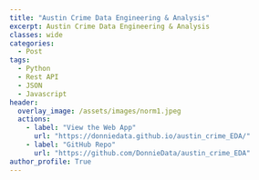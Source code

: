 ```yaml
---
title: "Austin Crime Data Engineering & Analysis"
excerpt: Austin Crime Data Engineering & Analysis
classes: wide
categories:
  - Post
tags:
  - Python
  - Rest API
  - JSON
  - Javascript
header:
  overlay_image: /assets/images/norm1.jpeg
  actions:
    - label: "View the Web App" 
      url: "https://donniedata.github.io/austin_crime_EDA/"
    - label: "GitHub Repo"
      url: "https://github.com/DonnieData/austin_crime_EDA"
author_profile: True 
---
```









  






